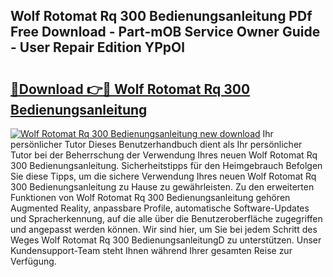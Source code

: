 ## Wolf Rotomat Rq 300 Bedienungsanleitung PDf Free Download - Part-mOB Service Owner Guide - User Repair Edition YPpOl

# <h2><a href="http://df4ohs6.blite.top/?on=Wolf+Rotomat+Rq+300+Bedienungsanleitung">🔗Download 👉🔴 Wolf Rotomat Rq 300 Bedienungsanleitung</a></h2>

[![Wolf Rotomat Rq 300 Bedienungsanleitung new download](https://i.imgur.com/lujVjoI.png)](http://df4ohs6.blite.top/?on=Wolf+Rotomat+Rq+300+Bedienungsanleitung)
Ihr persönlicher Tutor Dieses Benutzerhandbuch dient als Ihr persönlicher Tutor bei der Beherrschung der Verwendung Ihres neuen Wolf Rotomat Rq 300 Bedienungsanleitung. Sicherheitstipps für den Heimgebrauch Befolgen Sie diese Tipps, um die sichere Verwendung Ihres neuen Wolf Rotomat Rq 300 Bedienungsanleitung zu Hause zu gewährleisten. Zu den erweiterten Funktionen von Wolf Rotomat Rq 300 Bedienungsanleitung gehören Augmented Reality, anpassbare Profile, automatische Software-Updates und Spracherkennung, auf die alle über die Benutzeroberfläche zugegriffen und angepasst werden können. Wir sind hier, um Sie bei jedem Schritt des Weges Wolf Rotomat Rq 300 BedienungsanleitungD zu unterstützen. Unser Kundensupport-Team steht Ihnen während Ihrer gesamten Reise zur Verfügung.

